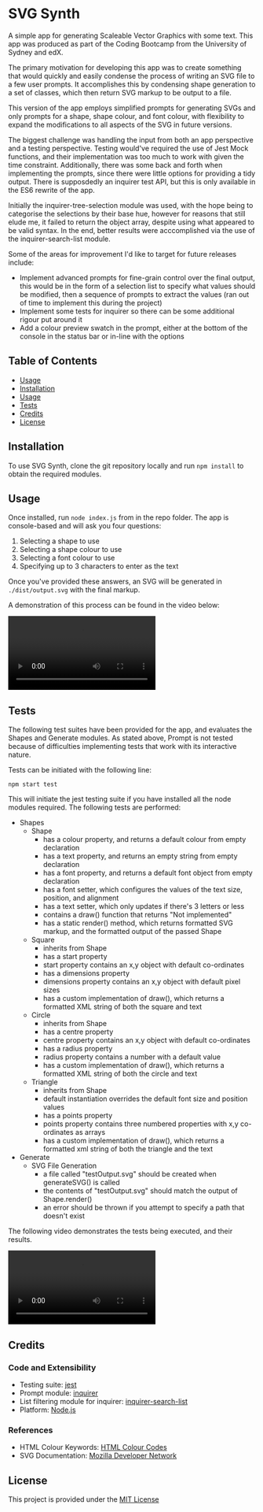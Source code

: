 # SVG Synth
A simple app for generating Scaleable Vector Graphics with some text. This app was produced as part of the Coding Bootcamp from the University of Sydney and edX.

The primary motivation for developing this app was to create something that would quickly and easily condense the process of writing an SVG file to a few user prompts. It accomplishes this by condensing shape generation to a set of classes, which then return SVG markup to be output to a file.

This version of the app employs simplified prompts for generating SVGs and only prompts for a shape, shape colour, and font colour, with flexibility to expand the modifications to all aspects of the SVG in future versions.

The biggest challenge was handling the input from both an app perspective and a testing perspective. Testing would've required the use of Jest Mock functions, and their implementation was too much to work with given the time constraint. Additionally, there was some back and forth when implementing the prompts, since there were little options for providing a tidy output. There is supposdedly an inquirer test API, but this is only available in the ES6 rewrite of the app.

Initially the inquirer-tree-selection module was used, with the hope being to categorise the selections by their base hue, however for reasons that still elude me, it failed to return the object array, despite using what appeared to be valid syntax. In the end, better results were acccomplished via the use of the inquirer-search-list module.

Some of the areas for improvement I'd like to target for future releases include:
- Implement advanced prompts for fine-grain control over the final output, this would be in the form of a selection list to specify what values should be modified, then a sequence of prompts to extract the values (ran out of time to implement this during the project)
- Implement some tests for inquirer so there can be some additional rigour put around it
- Add a colour preview swatch in the prompt, either at the bottom of the console in the status bar or in-line with the options

## Table of Contents
- [Usage](#usage)
- [Installation](#installation)
- [Usage](#usage)
- [Tests](#tests)
- [Credits](#credits)
- [License](#license)

## Installation
To use SVG Synth, clone the git repository locally and run `npm install` to obtain the required modules.

## Usage
Once installed, run `node index.js` from in the repo folder. The app is console-based and will ask you four questions:

1. Selecting a shape to use
2. Selecting a shape colour to use
3. Selecting a font colour to use
4. Specifying up to 3 characters to enter as the text

Once you've provided these answers, an SVG will be generated in `./dist/output.svg` with the final markup.

A demonstration of this process can be found in the video below:

![SVG Synth Demonstration - Creating a Green circle with Pink text](./project/media/usage_demo.mp4)

## Tests
The following test suites have been provided for the app, and evaluates the Shapes and Generate modules. As stated above, Prompt is not tested because of difficulties implementing tests that work with its interactive nature.

Tests can be initiated with the following line:

```
npm start test
```

This will initiate the jest testing suite if you have installed all the node modules required. The following tests are performed:

- Shapes
    - Shape
        - has a colour property, and returns a default colour from empty declaration
        - has a text property, and returns an empty string from empty declaration
        - has a font property, and returns a default font object from empty declaration
        - has a font setter, which configures the values of the text size, position, and alignment
        - has a text setter, which only updates if there's 3 letters or less
        - contains a draw() function that returns "Not implemented"
        - has a static render() method, which returns formatted SVG markup, and the formatted output of the passed Shape
    - Square
        - inherits from Shape
        - has a start property
        - start property contains an x,y object with default co-ordinates
        - has a dimensions property
        - dimensions property contains an x,y object with default pixel sizes
        - has a custom implementation of draw(), which returns a formatted XML string of both the square and text
    - Circle
        - inherits from Shape
        - has a centre property
        - centre property contains an x,y object with default co-ordinates
        - has a radius property
        - radius property contains a number with a default value
        - has a custom implementation of draw(), which returns a formatted XML string of both the circle and text
    - Triangle
        - inherits from Shape
        - default instantiation overrides the default font size and position values
        - has a points property
        - points property contains three numbered properties with x,y co-ordinates as arrays
        - has a custom implementation of draw(), which returns a formatted xml string of both the triangle and the text
- Generate
    - SVG File Generation
        - a file called "testOutput.svg" should be created when generateSVG() is called
        - the contents of "testOutput.svg" should match the output of Shape.render()
        - an error should be thrown if you attempt to specify a path that doesn't exist

The following video demonstrates the tests being executed, and their results.

![Jest test suite demonstration video](./project/media/test_demo.mp4)

## Credits
### Code and Extensibility
- Testing suite: [jest](https://github.com/jestjs/jest)
- Prompt module: [inquirer](https://www.npmjs.com/package/inquirer)
- List filtering module for inquirer: [inquirer-search-list](https://github.com/robin-rpr/inquirer-search-list)
- Platform: [Node.js](https://nodejs.org/en)
### References
- HTML Colour Keywords: [HTML Colour Codes](https://htmlcolorcodes.com/color-names/)
- SVG Documentation: [Mozilla Developer Network](https://developer.mozilla.org/en-US/docs/Web/SVG/Element/svg)

## License
This project is provided under the [MIT License](./LICENSE)